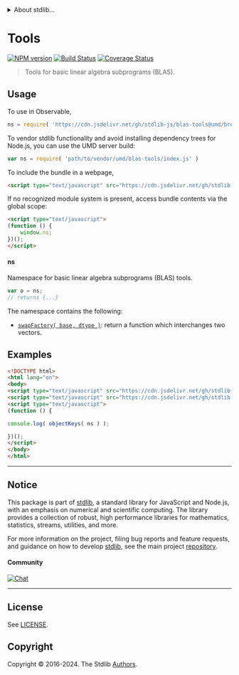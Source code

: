 <!--

@license Apache-2.0

Copyright (c) 2024 The Stdlib Authors.

Licensed under the Apache License, Version 2.0 (the "License");
you may not use this file except in compliance with the License.
You may obtain a copy of the License at

   http://www.apache.org/licenses/LICENSE-2.0

Unless required by applicable law or agreed to in writing, software
distributed under the License is distributed on an "AS IS" BASIS,
WITHOUT WARRANTIES OR CONDITIONS OF ANY KIND, either express or implied.
See the License for the specific language governing permissions and
limitations under the License.

-->


<details>
  <summary>
    About stdlib...
  </summary>
  <p>We believe in a future in which the web is a preferred environment for numerical computation. To help realize this future, we've built stdlib. stdlib is a standard library, with an emphasis on numerical and scientific computation, written in JavaScript (and C) for execution in browsers and in Node.js.</p>
  <p>The library is fully decomposable, being architected in such a way that you can swap out and mix and match APIs and functionality to cater to your exact preferences and use cases.</p>
  <p>When you use stdlib, you can be absolutely certain that you are using the most thorough, rigorous, well-written, studied, documented, tested, measured, and high-quality code out there.</p>
  <p>To join us in bringing numerical computing to the web, get started by checking us out on <a href="https://github.com/stdlib-js/stdlib">GitHub</a>, and please consider <a href="https://opencollective.com/stdlib">financially supporting stdlib</a>. We greatly appreciate your continued support!</p>
</details>

# Tools

[![NPM version][npm-image]][npm-url] [![Build Status][test-image]][test-url] [![Coverage Status][coverage-image]][coverage-url] <!-- [![dependencies][dependencies-image]][dependencies-url] -->

> Tools for basic linear algebra subprograms (BLAS).



<section class="usage">

## Usage

To use in Observable,

```javascript
ns = require( 'https://cdn.jsdelivr.net/gh/stdlib-js/blas-tools@umd/browser.js' )
```

To vendor stdlib functionality and avoid installing dependency trees for Node.js, you can use the UMD server build:

```javascript
var ns = require( 'path/to/vendor/umd/blas-tools/index.js' )
```

To include the bundle in a webpage,

```html
<script type="text/javascript" src="https://cdn.jsdelivr.net/gh/stdlib-js/blas-tools@umd/browser.js"></script>
```

If no recognized module system is present, access bundle contents via the global scope:

```html
<script type="text/javascript">
(function () {
    window.ns;
})();
</script>
```

#### ns

Namespace for basic linear algebra subprograms (BLAS) tools.

```javascript
var o = ns;
// returns {...}
```

The namespace contains the following:

<!-- <toc pattern="*"> -->

<div class="namespace-toc">

-   <span class="signature">[`swapFactory( base, dtype )`][@stdlib/blas/tools/swap-factory]</span><span class="delimiter">: </span><span class="description">return a function which interchanges two vectors.</span>

</div>

<!-- </toc> -->

</section>

<!-- /.usage -->

<section class="examples">

## Examples

<!-- TODO: better examples -->

<!-- eslint no-undef: "error" -->

```html
<!DOCTYPE html>
<html lang="en">
<body>
<script type="text/javascript" src="https://cdn.jsdelivr.net/gh/stdlib-js/utils-keys@umd/browser.js"></script>
<script type="text/javascript" src="https://cdn.jsdelivr.net/gh/stdlib-js/blas-tools@umd/browser.js"></script>
<script type="text/javascript">
(function () {

console.log( objectKeys( ns ) );

})();
</script>
</body>
</html>
```

</section>

<!-- /.examples -->

<!-- Section for related `stdlib` packages. Do not manually edit this section, as it is automatically populated. -->

<section class="related">

</section>

<!-- /.related -->

<!-- Section for all links. Make sure to keep an empty line after the `section` element and another before the `/section` close. -->


<section class="main-repo" >

* * *

## Notice

This package is part of [stdlib][stdlib], a standard library for JavaScript and Node.js, with an emphasis on numerical and scientific computing. The library provides a collection of robust, high performance libraries for mathematics, statistics, streams, utilities, and more.

For more information on the project, filing bug reports and feature requests, and guidance on how to develop [stdlib][stdlib], see the main project [repository][stdlib].

#### Community

[![Chat][chat-image]][chat-url]

---

## License

See [LICENSE][stdlib-license].


## Copyright

Copyright &copy; 2016-2024. The Stdlib [Authors][stdlib-authors].

</section>

<!-- /.stdlib -->

<!-- Section for all links. Make sure to keep an empty line after the `section` element and another before the `/section` close. -->

<section class="links">

[npm-image]: http://img.shields.io/npm/v/@stdlib/blas-tools.svg
[npm-url]: https://npmjs.org/package/@stdlib/blas-tools

[test-image]: https://github.com/stdlib-js/blas-tools/actions/workflows/test.yml/badge.svg?branch=main
[test-url]: https://github.com/stdlib-js/blas-tools/actions/workflows/test.yml?query=branch:main

[coverage-image]: https://img.shields.io/codecov/c/github/stdlib-js/blas-tools/main.svg
[coverage-url]: https://codecov.io/github/stdlib-js/blas-tools?branch=main

<!--

[dependencies-image]: https://img.shields.io/david/stdlib-js/blas-tools.svg
[dependencies-url]: https://david-dm.org/stdlib-js/blas-tools/main

-->

[chat-image]: https://img.shields.io/gitter/room/stdlib-js/stdlib.svg
[chat-url]: https://app.gitter.im/#/room/#stdlib-js_stdlib:gitter.im

[stdlib]: https://github.com/stdlib-js/stdlib

[stdlib-authors]: https://github.com/stdlib-js/stdlib/graphs/contributors

[umd]: https://github.com/umdjs/umd
[es-module]: https://developer.mozilla.org/en-US/docs/Web/JavaScript/Guide/Modules

[deno-url]: https://github.com/stdlib-js/blas-tools/tree/deno
[deno-readme]: https://github.com/stdlib-js/blas-tools/blob/deno/README.md
[umd-url]: https://github.com/stdlib-js/blas-tools/tree/umd
[umd-readme]: https://github.com/stdlib-js/blas-tools/blob/umd/README.md
[esm-url]: https://github.com/stdlib-js/blas-tools/tree/esm
[esm-readme]: https://github.com/stdlib-js/blas-tools/blob/esm/README.md
[branches-url]: https://github.com/stdlib-js/blas-tools/blob/main/branches.md

[stdlib-license]: https://raw.githubusercontent.com/stdlib-js/blas-tools/main/LICENSE

<!-- <toc-links> -->

[@stdlib/blas/tools/swap-factory]: https://github.com/stdlib-js/blas-tools-swap-factory/tree/umd

<!-- </toc-links> -->

</section>

<!-- /.links -->
